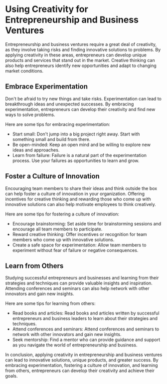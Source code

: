 Using Creativity for Entrepreneurship and Business Ventures
==========================================================================================================================

Entrepreneurship and business ventures require a great deal of creativity, as they involve taking risks and finding innovative solutions to problems. By applying creativity in these areas, entrepreneurs can develop unique products and services that stand out in the market. Creative thinking can also help entrepreneurs identify new opportunities and adapt to changing market conditions.

Embrace Experimentation
-----------------------

Don't be afraid to try new things and take risks. Experimentation can lead to breakthrough ideas and unexpected successes. By embracing experimentation, entrepreneurs can develop their creativity and find new ways to solve problems.

Here are some tips for embracing experimentation:

* Start small: Don't jump into a big project right away. Start with something small and build from there.
* Be open-minded: Keep an open mind and be willing to explore new ideas and approaches.
* Learn from failure: Failure is a natural part of the experimentation process. Use your failures as opportunities to learn and grow.

Foster a Culture of Innovation
------------------------------

Encouraging team members to share their ideas and think outside the box can help foster a culture of innovation in your organization. Offering incentives for creative thinking and rewarding those who come up with innovative solutions can also help motivate employees to think creatively.

Here are some tips for fostering a culture of innovation:

* Encourage brainstorming: Set aside time for brainstorming sessions and encourage all team members to participate.
* Reward creative thinking: Offer incentives or recognition for team members who come up with innovative solutions.
* Create a safe space for experimentation: Allow team members to experiment without fear of failure or negative consequences.

Learn from Others
-----------------

Studying successful entrepreneurs and businesses and learning from their strategies and techniques can provide valuable insights and inspiration. Attending conferences and seminars can also help network with other innovators and gain new insights.

Here are some tips for learning from others:

* Read books and articles: Read books and articles written by successful entrepreneurs and business leaders to learn about their strategies and techniques.
* Attend conferences and seminars: Attend conferences and seminars to network with other innovators and gain new insights.
* Seek mentorship: Find a mentor who can provide guidance and support as you navigate the world of entrepreneurship and business.

In conclusion, applying creativity in entrepreneurship and business ventures can lead to innovative solutions, unique products, and greater success. By embracing experimentation, fostering a culture of innovation, and learning from others, entrepreneurs can develop their creativity and achieve their goals.
